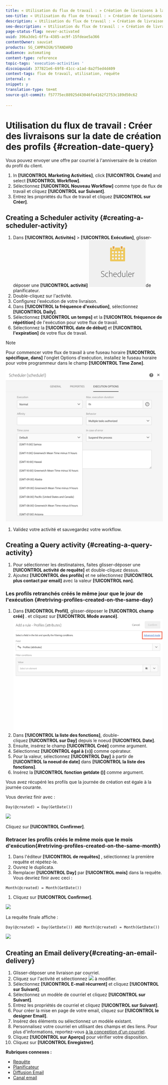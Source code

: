 ```yaml
---
title: « Utilisation du flux de travail : » Création de livraisons à la date de création du profil "
seo-title: « Utilisation du flux de travail : » Création de livraisons à la date de création du profil "
description: « Utilisation du flux de travail : » Création de livraisons à la date de création du profil "
seo-description: « Utilisation du flux de travail : » Création de livraisons à la date de création du profil "
page-status-flag: never-activated
uuid: 396a3de1-6ffa-4385-ac9f-15fdeae5a366
contentOwner: sauviat
products: SG_CAMPAIGN/STANDARD
audience: automating
content-type: reference
topic-tags: 'execution-activities '
discoiquuid: 377821e6-69f8-41cc-a1ad-8a2f5ed4d409
context-tags: flux de travail, utilisation, requête
internal: n
snippet: y
translation-type: tm+mt
source-git-commit: f57775ec88925d43046fe4162f2753c189d50c62

---
```



# Utilisation du flux de travail : Créer des livraisons sur la date de création des profils {#creation-date-query}

Vous pouvez envoyer une offre par courriel à l'anniversaire de la création du profil du client.

1. In **[!UICONTROL Marketing Activities]**, click **[!UICONTROL Create]** and select **[!UICONTROL Workflow]**.
1. Sélectionnez **[!UICONTROL Nouveau Workflow]** comme type de flux de travail et cliquez **[!UICONTROL sur Suivant]**.
1. Entrez les propriétés du flux de travail et cliquez **[!UICONTROL sur Créer]**.

## Creating a Scheduler activity {#creating-a-scheduler-activity}

1. Dans **[!UICONTROL Activités]** &gt; **[!UICONTROL Exécution]**, glisser-déposer une **[!UICONTROL activité]** ![](assets/scheduler_icon.png)de planificateur.
1. Double-cliquez sur l'activité.
1. Configurez l'exécution de votre livraison.
1. Dans **[!UICONTROL la fréquence d'exécution]**, sélectionnez **[!UICONTROL Daily]**.
1. Sélectionnez **[!UICONTROL un temps]** et la **[!UICONTROL fréquence de répétition]** de l'exécution pour votre flux de travail.
1. Sélectionnez la **[!UICONTROL date de début]** et **[!UICONTROL l'expiration]** de votre flux de travail.

>[!NOTE]
>
>Pour commencer votre flux de travail à une fuseau horaire **[!UICONTROL spécifique, dans]** l'onglet Options d'exécution, installez le fuseau horaire pour votre programmeur dans le champ **[!UICONTROL Time Zone]**.

![](assets/time_zone.png)

1. Validez votre activité et sauvegardez votre workflow.

## Creating a Query activity {#creating-a-query-activity}

1. Pour sélectionner les destinataires, faites glisser-déposer une **[!UICONTROL activité de requête]** et double-cliquez dessus.
1. Ajoutez **[!UICONTROL des profils]** et ne sélectionnez **[!UICONTROL plus contact par email]** avec la valeur **[!UICONTROL non]**.

### Les profils retranchés créés le même jour que le jour de l'exécution {#retriving-profiles-created-on-the-same-day}

1. Dans **[!UICONTROL Profil]**, glisser-déposer le **[!UICONTROL champ créé]** . et cliquez sur **[!UICONTROL Mode avancé]**.
   ![](assets/advanced_mode.png)
1. Dans **[!UICONTROL la liste des fonctions]**, double-cliquez **[!UICONTROL sur Day]** depuis le noeud **[!UICONTROL Date]**.
1. Ensuite, insérez le champ **[!UICONTROL Créé]** comme argument.
1. Sélectionnez **[!UICONTROL égal à (=)]** comme opérateur.
1. Pour la valeur, sélectionnez **[!UICONTROL Day]** à partir de **[!UICONTROL la noeud de date]** dans **[!UICONTROL la liste des fonctions]**.
1. Insérez la **[!UICONTROL fonction getdate ()]** comme argument.

Vous avez récupéré les profils que la journée de création est égale à la journée courante.

Vous devriez finir avec :

```Day(@created) = Day(GetDate())```

![](assets/day_creation_query.png)

Cliquez sur **[!UICONTROL Confirmer]**.

### Retracer les profils créés le même mois que le mois d'exécution{#retriving-profiles-created-on-the-same-month}

1. Dans l'éditeur **[!UICONTROL de requêtes]** , sélectionnez la première requête et répétez-le.
1. Ouvrez le duplicata.
1. Remplacer **[!UICONTROL Day]** par **[!UICONTROL mois]** dans la requête.
Vous devriez finir avec ceci :

``` Month(@created) = Month(GetDate()) ```

1. Cliquez sur **[!UICONTROL Confirmer]**.

![](assets/month_rule.png)

La requête finale affiche :

```Day(@created) = Day(GetDate()) AND Month(@created) = Month(GetDate())```

![](assets/expression_editor_1.png)

## Creating an Email delivery{#creating-an-email-delivery}

1. Glisser-déposer une livraison par courriel.
1. Cliquez sur l'activité et sélectionnez ![](assets/edit_darkgrey-24px.png) à modifier.
1. Sélectionnez **[!UICONTROL E-mail récurrent]** et cliquez **[!UICONTROL sur Suivant]**.
1. Sélectionnez un modèle de courriel et cliquez **[!UICONTROL sur Suivant]**.
1. Entrez les propriétés de courriel et cliquez **[!UICONTROL sur Suivant]**.
1. Pour créer la mise en page de votre email, cliquez sur **[!UICONTROL le designer Email]**.
1. Insérez des éléments ou sélectionnez un modèle existant.
1. Personnalisez votre courriel en utilisant des champs et des liens.
Pour plus d'informations, reportez-vous [à la conception d'un courriel](../../designing/using/about-email-content-design.md#designing-an-email-content-from-scratch).
1. Cliquez **[!UICONTROL sur Aperçu]** pour vérifier votre disposition.
1. Cliquez sur **[!UICONTROL Enregistrer]**.

**Rubriques connexes :**

* [Requête](../../automating/using/query.md)
* [Planificateur](../../automating/using/scheduler.md)
* [Diffusion Email ](../../automating/using/email-delivery.md)
* [Canal email](../../channels/using/creating-an-email.md)
